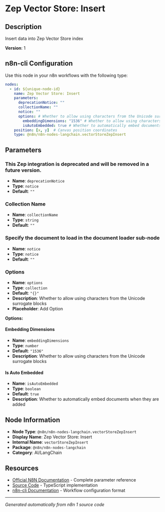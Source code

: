 # Zep Vector Store: Insert

## Description

Insert data into Zep Vector Store index

**Version**: 1

## n8n-cli Configuration

Use this node in your n8n workflows with the following type:

```yaml
nodes:
  - id: ${unique-node-id}
    name: Zep Vector Store: Insert
    parameters:
      deprecationNotice: ""
      collectionName: ""
      notice: ""
      options: # Whether to allow using characters from the Unicode surrogate blocks
        embeddingDimensions: "1536" # Whether to allow using characters from the Unicode surrogate blocks
        isAutoEmbedded: true # Whether to automatically embed documents when they are added
    position: [x, y]  # Canvas position coordinates
    type: @n8n/n8n-nodes-langchain.vectorStoreZepInsert
```

## Parameters

### This Zep integration is deprecated and will be removed in a future version.

- **Name**: `deprecationNotice`
- **Type**: `notice`
- **Default**: `""`

### Collection Name

- **Name**: `collectionName`
- **Type**: `string`
- **Default**: `""`

### Specify the document to load in the document loader sub-node

- **Name**: `notice`
- **Type**: `notice`
- **Default**: `""`

### Options

- **Name**: `options`
- **Type**: `collection`
- **Default**: `"{}"`
- **Description**: Whether to allow using characters from the Unicode surrogate blocks
- **Placeholder**: Add Option

**Options:**

#### Embedding Dimensions
- **Name**: `embeddingDimensions`
- **Type**: `number`
- **Default**: `"1536"`
- **Description**: Whether to allow using characters from the Unicode surrogate blocks

#### Is Auto Embedded
- **Name**: `isAutoEmbedded`
- **Type**: `boolean`
- **Default**: `true`
- **Description**: Whether to automatically embed documents when they are added



## Node Information

- **Node Type**: `@n8n/n8n-nodes-langchain.vectorStoreZepInsert`
- **Display Name**: Zep Vector Store: Insert
- **Internal Name**: `vectorStoreZepInsert`
- **Package**: `@n8n/n8n-nodes-langchain`
- **Category**: AI/LangChain

## Resources

- [Official N8N Documentation](https://docs.n8n.io/integrations/builtin/cluster-nodes/root-nodes/n8n-nodes-langchain.vectorstorezepinsert/) - Complete parameter reference
- [Source Code](https://github.com/n8n-io/n8n/blob/master/packages/@n8n/nodes-langchain/nodes/vector_store/VectorStoreZepInsert/VectorStoreZepInsert.node.ts) - TypeScript implementation
- [n8n-cli Documentation](https://github.com/edenreich/n8n-cli) - Workflow configuration format

---
*Generated automatically from n8n 1 source code*
